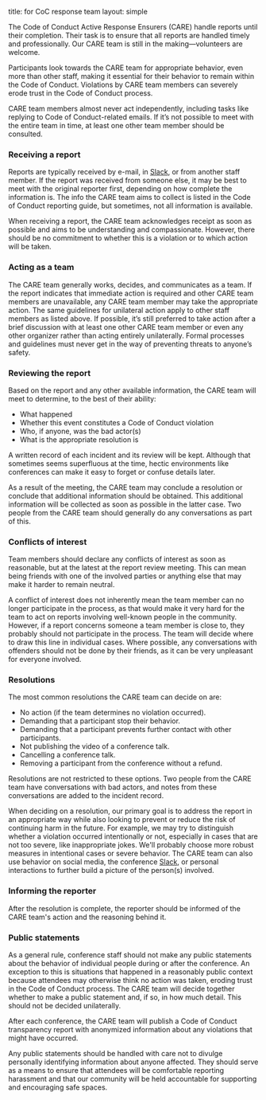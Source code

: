 title: for CoC response team
layout: simple

The Code of Conduct Active Response Ensurers (CARE) handle reports until their completion. Their task is to ensure that all reports are handled timely and professionally. Our CARE team is still in the making—volunteers are welcome.

Participants look towards the CARE team for appropriate behavior, even more than other staff, making it essential for their behavior to remain within the Code of Conduct. Violations by CARE team members can severely erode trust in the Code of Conduct process.

CARE team members almost never act independently, including tasks like replying to Code of Conduct-related emails. If it’s not possible to meet with the entire team in time, at least one other team member should be consulted.

### Receiving a report

Reports are typically received by e-mail, in <a href="https://join.slack.com/t/djangoconeurope/shared_invite/zt-2k5nh67xv-MjbZzLZ100br1Hhb~aG1Jg" target="\_blank" class="pages-links">Slack</a>, or from another staff member. If the report was received from someone else, it may be best to meet with the original reporter first, depending on how complete the information is. The info the CARE team aims to collect is listed in the Code of Conduct reporting guide, but sometimes, not all information is available.

When receiving a report, the CARE team acknowledges receipt as soon as possible and aims to be understanding and compassionate. However, there should be no commitment to whether this is a violation or to which action will be taken.

### Acting as a team

The CARE team generally works, decides, and communicates as a team. If the report indicates that immediate action is required and other CARE team members are unavailable, any CARE team member may take the appropriate action. The same guidelines for unilateral action apply to other staff members as listed above. If possible, it’s still preferred to take action after a brief discussion with at least one other CARE team member or even any other organizer rather than acting entirely unilaterally. Formal processes and guidelines must never get in the way of preventing threats to anyone’s safety.

### Reviewing the report

Based on the report and any other available information, the CARE team will meet to determine, to the best of their ability:

- What happened
- Whether this event constitutes a Code of Conduct violation
- Who, if anyone, was the bad actor(s)
- What is the appropriate resolution is

A written record of each incident and its review will be kept. Although that sometimes seems superfluous at the time, hectic environments like conferences can make it easy to forget or confuse details later.

As a result of the meeting, the CARE team may conclude a resolution or conclude that additional information should be obtained. This additional information will be collected as soon as possible in the latter case. Two people from the CARE team should generally do any conversations as part of this.

### Conflicts of interest

Team members should declare any conflicts of interest as soon as reasonable, but at the latest at the report review meeting. This can mean being friends with one of the involved parties or anything else that may make it harder to remain neutral.

A conflict of interest does not inherently mean the team member can no longer participate in the process, as that would make it very hard for the team to act on reports involving well-known people in the community. However, if a report concerns someone a team member is close to, they probably should not participate in the process. The team will decide where to draw this line in individual cases. Where possible, any conversations with offenders should not be done by their friends, as it can be very unpleasant for everyone involved.

### Resolutions

The most common resolutions the CARE team can decide on are:

- No action (if the team determines no violation occurred).
- Demanding that a participant stop their behavior.
- Demanding that a participant prevents further contact with other participants.
- Not publishing the video of a conference talk.
- Cancelling a conference talk.
- Removing a participant from the conference without a refund.

Resolutions are not restricted to these options. Two people from the CARE team have conversations with bad actors, and notes from these conversations are added to the incident record.

When deciding on a resolution, our primary goal is to address the report in an appropriate way while also looking to prevent or reduce the risk of continuing harm in the future. For example, we may try to distinguish whether a violation occurred intentionally or not, especially in cases that are not too severe, like inappropriate jokes. We'll probably choose more robust measures in intentional cases or severe behavior. The CARE team can also use behavior on social media, the conference <a href="https://join.slack.com/t/djangoconeurope/shared_invite/zt-2k5nh67xv-MjbZzLZ100br1Hhb~aG1Jg" target="\_blank" class="pages-links">Slack</a>, or personal interactions to further build a picture of the person(s) involved.

### Informing the reporter

After the resolution is complete, the reporter should be informed of the CARE team's action and the reasoning behind it.

### Public statements

As a general rule, conference staff should not make any public statements about the behavior of individual people during or after the conference. An exception to this is situations that happened in a reasonably public context because attendees may otherwise think no action was taken, eroding trust in the Code of Conduct process. The CARE team will decide together whether to make a public statement and, if so, in how much detail. This should not be decided unilaterally.

After each conference, the CARE team will publish a Code of Conduct transparency report with anonymized information about any violations that might have occurred.

Any public statements should be handled with care not to divulge personally identifying information about anyone affected. They should serve as a means to ensure that attendees will be comfortable reporting harassment and that our community will be held accountable for supporting and encouraging safe spaces.
